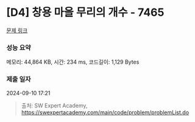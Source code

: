 # [D4] 창용 마을 무리의 개수 - 7465 

[문제 링크](https://swexpertacademy.com/main/code/problem/problemDetail.do?contestProbId=AWngfZVa9XwDFAQU) 

### 성능 요약

메모리: 44,864 KB, 시간: 234 ms, 코드길이: 1,129 Bytes

### 제출 일자

2024-09-10 17:21



> 출처: SW Expert Academy, https://swexpertacademy.com/main/code/problem/problemList.do